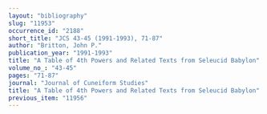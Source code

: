 ```yaml
---
layout: "bibliography"
slug: "11953"
occurrence_id: "2188"
short_title: "JCS 43-45 (1991-1993), 71-87"
author: "Britton, John P."
publication_year: "1991-1993"
title: "A Table of 4th Powers and Related Texts from Seleucid Babylon"
volume_no_: "43-45"
pages: "71-87"
journal: "Journal of Cuneiform Studies"
title: "A Table of 4th Powers and Related Texts from Seleucid Babylon"
previous_item: "11956"
---
```

